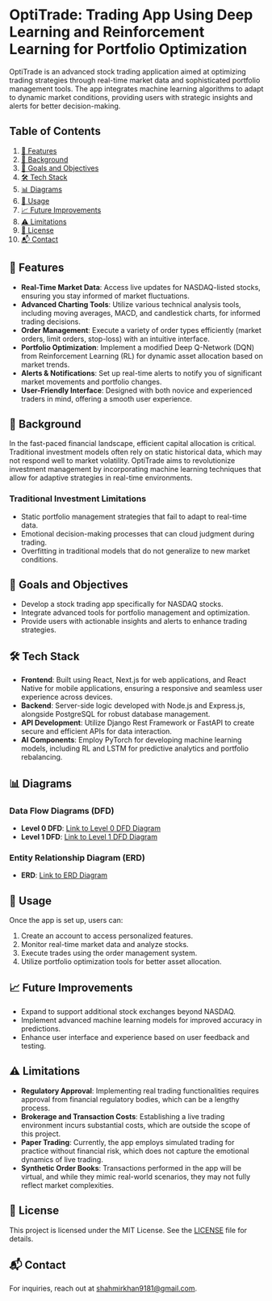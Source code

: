 # OptiTrade: Trading App Using Deep Learning and Reinforcement Learning for Portfolio Optimization

OptiTrade is an advanced stock trading application aimed at optimizing trading strategies through real-time market data and sophisticated portfolio management tools. The app integrates machine learning algorithms to adapt to dynamic market conditions, providing users with strategic insights and alerts for better decision-making.

## Table of Contents

1. [🚀 Features](#features)
2. [📖 Background](#background)
3. [🎯 Goals and Objectives](#goals-and-objectives)
4. [🛠️ Tech Stack](#tech-stack)
5. [📊 Diagrams](#diagrams)
6. [🧪 Usage](#usage)
7. [📈 Future Improvements](#future-improvements)
8. [⚠️ Limitations](#limitations)
9. [📄 License](#license)
10. [📬 Contact](#contact)

## 🚀 Features <a name="features"></a>
- **Real-Time Market Data**: Access live updates for NASDAQ-listed stocks, ensuring you stay informed of market fluctuations.
- **Advanced Charting Tools**: Utilize various technical analysis tools, including moving averages, MACD, and candlestick charts, for informed trading decisions.
- **Order Management**: Execute a variety of order types efficiently (market orders, limit orders, stop-loss) with an intuitive interface.
- **Portfolio Optimization**: Implement a modified Deep Q-Network (DQN) from Reinforcement Learning (RL) for dynamic asset allocation based on market trends.
- **Alerts & Notifications**: Set up real-time alerts to notify you of significant market movements and portfolio changes.
- **User-Friendly Interface**: Designed with both novice and experienced traders in mind, offering a smooth user experience.

## 📖 Background <a name="background"></a>
In the fast-paced financial landscape, efficient capital allocation is critical. Traditional investment models often rely on static historical data, which may not respond well to market volatility. OptiTrade aims to revolutionize investment management by incorporating machine learning techniques that allow for adaptive strategies in real-time environments.

### Traditional Investment Limitations 
- Static portfolio management strategies that fail to adapt to real-time data.
- Emotional decision-making processes that can cloud judgment during trading.
- Overfitting in traditional models that do not generalize to new market conditions.

## 🎯 Goals and Objectives <a name="goals-and-objectives"></a>
- Develop a stock trading app specifically for NASDAQ stocks.
- Integrate advanced tools for portfolio management and optimization.
- Provide users with actionable insights and alerts to enhance trading strategies.

## 🛠️ Tech Stack <a name="tech-stack"></a>
- **Frontend**: Built using React, Next.js for web applications, and React Native for mobile applications, ensuring a responsive and seamless user experience across devices.
- **Backend**: Server-side logic developed with Node.js and Express.js, alongside PostgreSQL for robust database management.
- **API Development**: Utilize Django Rest Framework or FastAPI to create secure and efficient APIs for data interaction.
- **AI Components**: Employ PyTorch for developing machine learning models, including RL and LSTM for predictive analytics and portfolio rebalancing.

## 📊 Diagrams <a name="diagrams"></a>
### Data Flow Diagrams (DFD)
- **Level 0 DFD**: [Link to Level 0 DFD Diagram](#)  
- **Level 1 DFD**: [Link to Level 1 DFD Diagram](#)

### Entity Relationship Diagram (ERD)
- **ERD**: [Link to ERD Diagram](#)

## 🧪 Usage <a name="usage"></a>
Once the app is set up, users can:
1. Create an account to access personalized features.
2. Monitor real-time market data and analyze stocks.
3. Execute trades using the order management system.
4. Utilize portfolio optimization tools for better asset allocation.

## 📈 Future Improvements <a name="future-improvements"></a>
- Expand to support additional stock exchanges beyond NASDAQ.
- Implement advanced machine learning models for improved accuracy in predictions.
- Enhance user interface and experience based on user feedback and testing.

## ⚠️ Limitations <a name="limitations"></a>
- **Regulatory Approval**: Implementing real trading functionalities requires approval from financial regulatory bodies, which can be a lengthy process.
- **Brokerage and Transaction Costs**: Establishing a live trading environment incurs substantial costs, which are outside the scope of this project.
- **Paper Trading**: Currently, the app employs simulated trading for practice without financial risk, which does not capture the emotional dynamics of live trading.
- **Synthetic Order Books**: Transactions performed in the app will be virtual, and while they mimic real-world scenarios, they may not fully reflect market complexities.

## 📄 License <a name="license"></a>
This project is licensed under the MIT License. See the [LICENSE](LICENSE) file for details.

## 📬 Contact <a name="license"></a>
For inquiries, reach out at [shahmirkhan9181@gmail.com](mailto:shahmirkhan9181@gmail.com).
